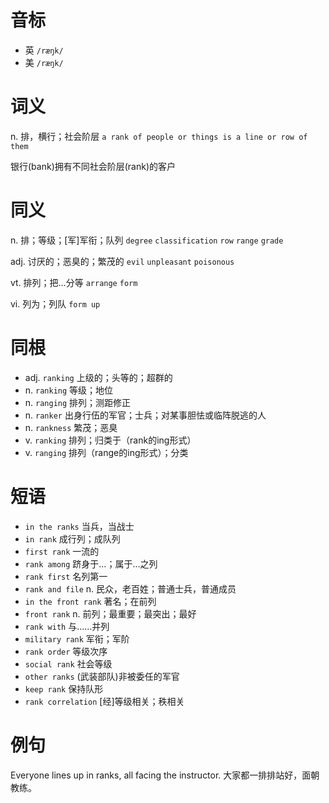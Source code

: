 # 音标

- 英 `/ræŋk/`
- 美 `/ræŋk/`

# 词义

n. 排，横行；社会阶层
`a rank of people or things is a line or row of them`



银行(bank)拥有不同社会阶层(rank)的客户

# 同义

n. 排；等级；[军]军衔；队列
`degree` `classification` `row` `range` `grade`

adj. 讨厌的；恶臭的；繁茂的
`evil` `unpleasant` `poisonous`

vt. 排列；把…分等
`arrange` `form`

vi. 列为；列队
`form up`

# 同根

- adj. `ranking` 上级的；头等的；超群的
- n. `ranking` 等级；地位
- n. `ranging` 排列；测距修正
- n. `ranker` 出身行伍的军官；士兵；对某事胆怯或临阵脱逃的人
- n. `rankness` 繁茂；恶臭
- v. `ranking` 排列；归类于（rank的ing形式）
- v. `ranging` 排列（range的ing形式）；分类

# 短语

- `in the ranks` 当兵，当战士
- `in rank` 成行列；成队列
- `first rank` 一流的
- `rank among` 跻身于…；属于…之列
- `rank first` 名列第一
- `rank and file` n. 民众，老百姓；普通士兵，普通成员
- `in the front rank` 著名；在前列
- `front rank` n. 前列；最重要；最突出；最好
- `rank with` 与……并列
- `military rank` 军衔；军阶
- `rank order` 等级次序
- `social rank` 社会等级
- `other ranks` (武装部队)非被委任的军官
- `keep rank` 保持队形
- `rank correlation` [经]等级相关；秩相关

# 例句

Everyone lines up in ranks, all facing the instructor.
大家都一排排站好，面朝教练。


